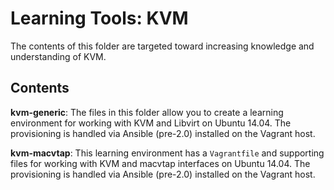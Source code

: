 # Learning Tools: KVM

The contents of this folder are targeted toward increasing knowledge and understanding of KVM.

## Contents

**kvm-generic**: The files in this folder allow you to create a learning environment for working with KVM and Libvirt on Ubuntu 14.04. The provisioning is handled via Ansible (pre-2.0) installed on the Vagrant host.

**kvm-macvtap**: This learning environment has a `Vagrantfile` and supporting files for working with KVM and macvtap interfaces on Ubuntu 14.04. The provisioning is handled via Ansible (pre-2.0) installed on the Vagrant host.
